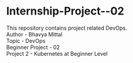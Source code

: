 # Internship-Project--02
This repository contains project related DevOps.
<br>
Author - Bhavya Mittal
<br>
Topic - DevOps
<br>
Beginner Project - 02
<br>
Project 2 - Kubernetes at Beginner Level 



